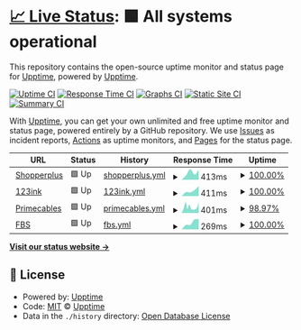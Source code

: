 # [📈 Live Status](https://demo.upptime.js.org): <!--live status--> **🟩 All systems operational**

This repository contains the open-source uptime monitor and status page for [Upptime](https://upptime.js.org), powered by [Upptime](https://github.com/upptime/upptime).

[![Uptime CI](https://github.com/hjijin/sp-upptime/workflows/Uptime%20CI/badge.svg)](https://github.com/hjijin/sp-upptime/actions?query=workflow%3A%22Uptime+CI%22)
[![Response Time CI](https://github.com/hjijin/sp-upptime/workflows/Response%20Time%20CI/badge.svg)](https://github.com/hjijin/sp-upptime/actions?query=workflow%3A%22Response+Time+CI%22)
[![Graphs CI](https://github.com/hjijin/sp-upptime/workflows/Graphs%20CI/badge.svg)](https://github.com/hjijin/sp-upptime/actions?query=workflow%3A%22Graphs+CI%22)
[![Static Site CI](https://github.com/hjijin/sp-upptime/workflows/Static%20Site%20CI/badge.svg)](https://github.com/hjijin/sp-upptime/actions?query=workflow%3A%22Static+Site+CI%22)
[![Summary CI](https://github.com/hjijin/sp-upptime/workflows/Summary%20CI/badge.svg)](https://github.com/hjijin/sp-upptime/actions?query=workflow%3A%22Summary+CI%22)

With [Upptime](https://upptime.js.org), you can get your own unlimited and free uptime monitor and status page, powered entirely by a GitHub repository. We use [Issues](https://github.com/upptime/upptime/issues) as incident reports, [Actions](https://github.com/hjijin/sp-upptime/actions) as uptime monitors, and [Pages](https://demo.upptime.js.org) for the status page.

<!--start: status pages-->
<!-- This summary is generated by Upptime (https://github.com/upptime/upptime) -->
<!-- Do not edit this manually, your changes will be overwritten -->
<!-- prettier-ignore -->
| URL | Status | History | Response Time | Uptime |
| --- | ------ | ------- | ------------- | ------ |
| <img alt="" src="https://favicons.githubusercontent.com/www.shopperplus.ca" height="13"> [Shopperplus](https://www.shopperplus.ca) | 🟩 Up | [shopperplus.yml](https://github.com/hjijin/sp-upptime/commits/HEAD/history/shopperplus.yml) | <details><summary><img alt="Response time graph" src="./graphs/shopperplus/response-time-week.png" height="20"> 413ms</summary><br><a href="https://demo.upptime.js.org/history/shopperplus"><img alt="Response time 439" src="https://img.shields.io/endpoint?url=https%3A%2F%2Fraw.githubusercontent.com%2Fhjijin%2Fsp-upptime%2FHEAD%2Fapi%2Fshopperplus%2Fresponse-time.json"></a><br><a href="https://demo.upptime.js.org/history/shopperplus"><img alt="24-hour response time 508" src="https://img.shields.io/endpoint?url=https%3A%2F%2Fraw.githubusercontent.com%2Fhjijin%2Fsp-upptime%2FHEAD%2Fapi%2Fshopperplus%2Fresponse-time-day.json"></a><br><a href="https://demo.upptime.js.org/history/shopperplus"><img alt="7-day response time 413" src="https://img.shields.io/endpoint?url=https%3A%2F%2Fraw.githubusercontent.com%2Fhjijin%2Fsp-upptime%2FHEAD%2Fapi%2Fshopperplus%2Fresponse-time-week.json"></a><br><a href="https://demo.upptime.js.org/history/shopperplus"><img alt="30-day response time 439" src="https://img.shields.io/endpoint?url=https%3A%2F%2Fraw.githubusercontent.com%2Fhjijin%2Fsp-upptime%2FHEAD%2Fapi%2Fshopperplus%2Fresponse-time-month.json"></a><br><a href="https://demo.upptime.js.org/history/shopperplus"><img alt="1-year response time 439" src="https://img.shields.io/endpoint?url=https%3A%2F%2Fraw.githubusercontent.com%2Fhjijin%2Fsp-upptime%2FHEAD%2Fapi%2Fshopperplus%2Fresponse-time-year.json"></a></details> | <details><summary><a href="https://demo.upptime.js.org/history/shopperplus">100.00%</a></summary><a href="https://demo.upptime.js.org/history/shopperplus"><img alt="All-time uptime 100.00%" src="https://img.shields.io/endpoint?url=https%3A%2F%2Fraw.githubusercontent.com%2Fhjijin%2Fsp-upptime%2FHEAD%2Fapi%2Fshopperplus%2Fuptime.json"></a><br><a href="https://demo.upptime.js.org/history/shopperplus"><img alt="24-hour uptime 100.00%" src="https://img.shields.io/endpoint?url=https%3A%2F%2Fraw.githubusercontent.com%2Fhjijin%2Fsp-upptime%2FHEAD%2Fapi%2Fshopperplus%2Fuptime-day.json"></a><br><a href="https://demo.upptime.js.org/history/shopperplus"><img alt="7-day uptime 100.00%" src="https://img.shields.io/endpoint?url=https%3A%2F%2Fraw.githubusercontent.com%2Fhjijin%2Fsp-upptime%2FHEAD%2Fapi%2Fshopperplus%2Fuptime-week.json"></a><br><a href="https://demo.upptime.js.org/history/shopperplus"><img alt="30-day uptime 100.00%" src="https://img.shields.io/endpoint?url=https%3A%2F%2Fraw.githubusercontent.com%2Fhjijin%2Fsp-upptime%2FHEAD%2Fapi%2Fshopperplus%2Fuptime-month.json"></a><br><a href="https://demo.upptime.js.org/history/shopperplus"><img alt="1-year uptime 100.00%" src="https://img.shields.io/endpoint?url=https%3A%2F%2Fraw.githubusercontent.com%2Fhjijin%2Fsp-upptime%2FHEAD%2Fapi%2Fshopperplus%2Fuptime-year.json"></a></details>
| <img alt="" src="https://favicons.githubusercontent.com/www.123ink.ca" height="13"> [123ink](https://www.123ink.ca) | 🟩 Up | [123ink.yml](https://github.com/hjijin/sp-upptime/commits/HEAD/history/123ink.yml) | <details><summary><img alt="Response time graph" src="./graphs/123ink/response-time-week.png" height="20"> 411ms</summary><br><a href="https://demo.upptime.js.org/history/123ink"><img alt="Response time 429" src="https://img.shields.io/endpoint?url=https%3A%2F%2Fraw.githubusercontent.com%2Fhjijin%2Fsp-upptime%2FHEAD%2Fapi%2F123ink%2Fresponse-time.json"></a><br><a href="https://demo.upptime.js.org/history/123ink"><img alt="24-hour response time 612" src="https://img.shields.io/endpoint?url=https%3A%2F%2Fraw.githubusercontent.com%2Fhjijin%2Fsp-upptime%2FHEAD%2Fapi%2F123ink%2Fresponse-time-day.json"></a><br><a href="https://demo.upptime.js.org/history/123ink"><img alt="7-day response time 411" src="https://img.shields.io/endpoint?url=https%3A%2F%2Fraw.githubusercontent.com%2Fhjijin%2Fsp-upptime%2FHEAD%2Fapi%2F123ink%2Fresponse-time-week.json"></a><br><a href="https://demo.upptime.js.org/history/123ink"><img alt="30-day response time 429" src="https://img.shields.io/endpoint?url=https%3A%2F%2Fraw.githubusercontent.com%2Fhjijin%2Fsp-upptime%2FHEAD%2Fapi%2F123ink%2Fresponse-time-month.json"></a><br><a href="https://demo.upptime.js.org/history/123ink"><img alt="1-year response time 429" src="https://img.shields.io/endpoint?url=https%3A%2F%2Fraw.githubusercontent.com%2Fhjijin%2Fsp-upptime%2FHEAD%2Fapi%2F123ink%2Fresponse-time-year.json"></a></details> | <details><summary><a href="https://demo.upptime.js.org/history/123ink">100.00%</a></summary><a href="https://demo.upptime.js.org/history/123ink"><img alt="All-time uptime 100.00%" src="https://img.shields.io/endpoint?url=https%3A%2F%2Fraw.githubusercontent.com%2Fhjijin%2Fsp-upptime%2FHEAD%2Fapi%2F123ink%2Fuptime.json"></a><br><a href="https://demo.upptime.js.org/history/123ink"><img alt="24-hour uptime 100.00%" src="https://img.shields.io/endpoint?url=https%3A%2F%2Fraw.githubusercontent.com%2Fhjijin%2Fsp-upptime%2FHEAD%2Fapi%2F123ink%2Fuptime-day.json"></a><br><a href="https://demo.upptime.js.org/history/123ink"><img alt="7-day uptime 100.00%" src="https://img.shields.io/endpoint?url=https%3A%2F%2Fraw.githubusercontent.com%2Fhjijin%2Fsp-upptime%2FHEAD%2Fapi%2F123ink%2Fuptime-week.json"></a><br><a href="https://demo.upptime.js.org/history/123ink"><img alt="30-day uptime 100.00%" src="https://img.shields.io/endpoint?url=https%3A%2F%2Fraw.githubusercontent.com%2Fhjijin%2Fsp-upptime%2FHEAD%2Fapi%2F123ink%2Fuptime-month.json"></a><br><a href="https://demo.upptime.js.org/history/123ink"><img alt="1-year uptime 100.00%" src="https://img.shields.io/endpoint?url=https%3A%2F%2Fraw.githubusercontent.com%2Fhjijin%2Fsp-upptime%2FHEAD%2Fapi%2F123ink%2Fuptime-year.json"></a></details>
| <img alt="" src="https://favicons.githubusercontent.com/www.primecables.ca" height="13"> [Primecables](https://www.primecables.ca) | 🟩 Up | [primecables.yml](https://github.com/hjijin/sp-upptime/commits/HEAD/history/primecables.yml) | <details><summary><img alt="Response time graph" src="./graphs/primecables/response-time-week.png" height="20"> 401ms</summary><br><a href="https://demo.upptime.js.org/history/primecables"><img alt="Response time 415" src="https://img.shields.io/endpoint?url=https%3A%2F%2Fraw.githubusercontent.com%2Fhjijin%2Fsp-upptime%2FHEAD%2Fapi%2Fprimecables%2Fresponse-time.json"></a><br><a href="https://demo.upptime.js.org/history/primecables"><img alt="24-hour response time 510" src="https://img.shields.io/endpoint?url=https%3A%2F%2Fraw.githubusercontent.com%2Fhjijin%2Fsp-upptime%2FHEAD%2Fapi%2Fprimecables%2Fresponse-time-day.json"></a><br><a href="https://demo.upptime.js.org/history/primecables"><img alt="7-day response time 401" src="https://img.shields.io/endpoint?url=https%3A%2F%2Fraw.githubusercontent.com%2Fhjijin%2Fsp-upptime%2FHEAD%2Fapi%2Fprimecables%2Fresponse-time-week.json"></a><br><a href="https://demo.upptime.js.org/history/primecables"><img alt="30-day response time 415" src="https://img.shields.io/endpoint?url=https%3A%2F%2Fraw.githubusercontent.com%2Fhjijin%2Fsp-upptime%2FHEAD%2Fapi%2Fprimecables%2Fresponse-time-month.json"></a><br><a href="https://demo.upptime.js.org/history/primecables"><img alt="1-year response time 415" src="https://img.shields.io/endpoint?url=https%3A%2F%2Fraw.githubusercontent.com%2Fhjijin%2Fsp-upptime%2FHEAD%2Fapi%2Fprimecables%2Fresponse-time-year.json"></a></details> | <details><summary><a href="https://demo.upptime.js.org/history/primecables">98.97%</a></summary><a href="https://demo.upptime.js.org/history/primecables"><img alt="All-time uptime 99.19%" src="https://img.shields.io/endpoint?url=https%3A%2F%2Fraw.githubusercontent.com%2Fhjijin%2Fsp-upptime%2FHEAD%2Fapi%2Fprimecables%2Fuptime.json"></a><br><a href="https://demo.upptime.js.org/history/primecables"><img alt="24-hour uptime 98.80%" src="https://img.shields.io/endpoint?url=https%3A%2F%2Fraw.githubusercontent.com%2Fhjijin%2Fsp-upptime%2FHEAD%2Fapi%2Fprimecables%2Fuptime-day.json"></a><br><a href="https://demo.upptime.js.org/history/primecables"><img alt="7-day uptime 98.97%" src="https://img.shields.io/endpoint?url=https%3A%2F%2Fraw.githubusercontent.com%2Fhjijin%2Fsp-upptime%2FHEAD%2Fapi%2Fprimecables%2Fuptime-week.json"></a><br><a href="https://demo.upptime.js.org/history/primecables"><img alt="30-day uptime 99.19%" src="https://img.shields.io/endpoint?url=https%3A%2F%2Fraw.githubusercontent.com%2Fhjijin%2Fsp-upptime%2FHEAD%2Fapi%2Fprimecables%2Fuptime-month.json"></a><br><a href="https://demo.upptime.js.org/history/primecables"><img alt="1-year uptime 99.19%" src="https://img.shields.io/endpoint?url=https%3A%2F%2Fraw.githubusercontent.com%2Fhjijin%2Fsp-upptime%2FHEAD%2Fapi%2Fprimecables%2Fuptime-year.json"></a></details>
| <img alt="" src="https://favicons.githubusercontent.com/merchant.spexpress.ca" height="13"> [FBS](https://merchant.spexpress.ca) | 🟩 Up | [fbs.yml](https://github.com/hjijin/sp-upptime/commits/HEAD/history/fbs.yml) | <details><summary><img alt="Response time graph" src="./graphs/fbs/response-time-week.png" height="20"> 269ms</summary><br><a href="https://demo.upptime.js.org/history/fbs"><img alt="Response time 251" src="https://img.shields.io/endpoint?url=https%3A%2F%2Fraw.githubusercontent.com%2Fhjijin%2Fsp-upptime%2FHEAD%2Fapi%2Ffbs%2Fresponse-time.json"></a><br><a href="https://demo.upptime.js.org/history/fbs"><img alt="24-hour response time 339" src="https://img.shields.io/endpoint?url=https%3A%2F%2Fraw.githubusercontent.com%2Fhjijin%2Fsp-upptime%2FHEAD%2Fapi%2Ffbs%2Fresponse-time-day.json"></a><br><a href="https://demo.upptime.js.org/history/fbs"><img alt="7-day response time 269" src="https://img.shields.io/endpoint?url=https%3A%2F%2Fraw.githubusercontent.com%2Fhjijin%2Fsp-upptime%2FHEAD%2Fapi%2Ffbs%2Fresponse-time-week.json"></a><br><a href="https://demo.upptime.js.org/history/fbs"><img alt="30-day response time 251" src="https://img.shields.io/endpoint?url=https%3A%2F%2Fraw.githubusercontent.com%2Fhjijin%2Fsp-upptime%2FHEAD%2Fapi%2Ffbs%2Fresponse-time-month.json"></a><br><a href="https://demo.upptime.js.org/history/fbs"><img alt="1-year response time 251" src="https://img.shields.io/endpoint?url=https%3A%2F%2Fraw.githubusercontent.com%2Fhjijin%2Fsp-upptime%2FHEAD%2Fapi%2Ffbs%2Fresponse-time-year.json"></a></details> | <details><summary><a href="https://demo.upptime.js.org/history/fbs">100.00%</a></summary><a href="https://demo.upptime.js.org/history/fbs"><img alt="All-time uptime 100.00%" src="https://img.shields.io/endpoint?url=https%3A%2F%2Fraw.githubusercontent.com%2Fhjijin%2Fsp-upptime%2FHEAD%2Fapi%2Ffbs%2Fuptime.json"></a><br><a href="https://demo.upptime.js.org/history/fbs"><img alt="24-hour uptime 100.00%" src="https://img.shields.io/endpoint?url=https%3A%2F%2Fraw.githubusercontent.com%2Fhjijin%2Fsp-upptime%2FHEAD%2Fapi%2Ffbs%2Fuptime-day.json"></a><br><a href="https://demo.upptime.js.org/history/fbs"><img alt="7-day uptime 100.00%" src="https://img.shields.io/endpoint?url=https%3A%2F%2Fraw.githubusercontent.com%2Fhjijin%2Fsp-upptime%2FHEAD%2Fapi%2Ffbs%2Fuptime-week.json"></a><br><a href="https://demo.upptime.js.org/history/fbs"><img alt="30-day uptime 100.00%" src="https://img.shields.io/endpoint?url=https%3A%2F%2Fraw.githubusercontent.com%2Fhjijin%2Fsp-upptime%2FHEAD%2Fapi%2Ffbs%2Fuptime-month.json"></a><br><a href="https://demo.upptime.js.org/history/fbs"><img alt="1-year uptime 100.00%" src="https://img.shields.io/endpoint?url=https%3A%2F%2Fraw.githubusercontent.com%2Fhjijin%2Fsp-upptime%2FHEAD%2Fapi%2Ffbs%2Fuptime-year.json"></a></details>

<!--end: status pages-->

[**Visit our status website →**](https://demo.upptime.js.org)

## 📄 License

- Powered by: [Upptime](https://github.com/upptime/upptime)
- Code: [MIT](./LICENSE) © [Upptime](https://upptime.js.org)
- Data in the `./history` directory: [Open Database License](https://opendatacommons.org/licenses/odbl/1-0/)
